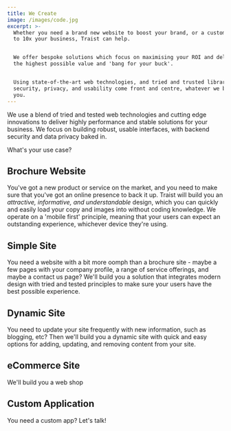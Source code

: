 ```yaml
---
title: We Create
image: /images/code.jpg
excerpt: >-
  Whether you need a brand new website to boost your brand, or a custom web app
  to 10x your business, Traist can help.


  We offer bespoke solutions which focus on maximising your ROI and delivering
  the highest possible value and 'bang for your buck'.


  Using state-of-the-art web technologies, and tried and trusted libraries,
  security, privacy, and usability come front and centre, whatever we build for
  you.
---
```

We use a blend of tried and tested web technologies and cutting edge innovations to deliver highly performance and stable solutions for your business. We focus on building robust, usable interfaces, with backend security and data privacy baked in.

What's your use case?

## Brochure Website

You've got a new product or service on the market, and you need to make sure that you've got an online presence to back it up. Traist will build you an _attractive, informative, and understandable_ design, which you can quickly and easily load your copy and images into without coding knowledge. We operate on a 'mobile first' principle, meaning that your users can expect an outstanding experience, whichever device they're using.

## Simple Site

You need a website with a bit more oomph than a brochure site - maybe a few pages with your company profile, a range of service offerings, and maybe a contact us page? We'll build you a solution that integrates modern design with tried and tested principles to make sure your users have the best possible experience.

## Dynamic Site

You need to update your site frequently with new information, such as blogging, etc? Then we'll build you a dynamic site with quick and easy options for adding, updating, and removing content from your site.

## eCommerce Site

We'll build you a web shop

## Custom Application

You need a custom app? Let's talk!